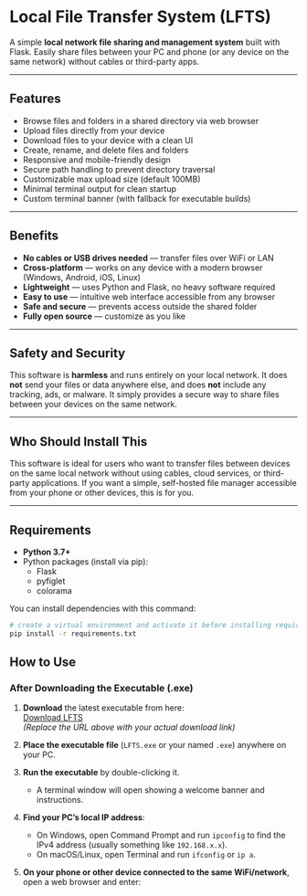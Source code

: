 # Local File Transfer System (LFTS)

A simple **local network file sharing and management system** built with Flask. Easily share files between your PC and phone (or any device on the same network) without cables or third-party apps.

---

## Features

- Browse files and folders in a shared directory via web browser  
- Upload files directly from your device  
- Download files to your device with a clean UI  
- Create, rename, and delete files and folders  
- Responsive and mobile-friendly design  
- Secure path handling to prevent directory traversal  
- Customizable max upload size (default 100MB)  
- Minimal terminal output for clean startup  
- Custom terminal banner (with fallback for executable builds)  

---

## Benefits

- **No cables or USB drives needed** — transfer files over WiFi or LAN  
- **Cross-platform** — works on any device with a modern browser (Windows, Android, iOS, Linux)  
- **Lightweight** — uses Python and Flask, no heavy software required  
- **Easy to use** — intuitive web interface accessible from any browser  
- **Safe and secure** — prevents access outside the shared folder  
- **Fully open source** — customize as you like  
---

## Safety and Security

This software is **harmless** and runs entirely on your local network. It does **not** send your files or data anywhere else, and does **not** include any tracking, ads, or malware. It simply provides a secure way to share files between your devices on the same network.

---

## Who Should Install This

This software is ideal for users who want to transfer files between devices on the same local network without using cables, cloud services, or third-party applications. If you want a simple, self-hosted file manager accessible from your phone or other devices, this is for you.

---
## Requirements

- **Python 3.7+**  
- Python packages (install via pip):  
  - Flask  
  - pyfiglet  
  - colorama  

You can install dependencies with this command:
```bash
# create a virtual environment and activate it before installing requirements (optional)
pip install -r requirements.txt
```
## How to Use

### After Downloading the Executable (.exe)

1. **Download** the latest executable from here:  
 [Download LFTS](https://github.com/madin-prime/LocalFileTransferSystem/releases/download/0.1/LocalFileTransferSystem.exe.zip)  
 *(Replace the URL above with your actual download link)*
   
2. **Place the executable file** (`LFTS.exe` or your named `.exe`) anywhere on your PC.

3. **Run the executable** by double-clicking it.  
   - A terminal window will open showing a welcome banner and instructions.

4. **Find your PC’s local IP address**:  
   - On Windows, open Command Prompt and run `ipconfig` to find the IPv4 address (usually something like `192.168.x.x`).  
   - On macOS/Linux, open Terminal and run `ifconfig` or `ip a`.

5. **On your phone or other device connected to the same WiFi/network**, open a web browser and enter:

